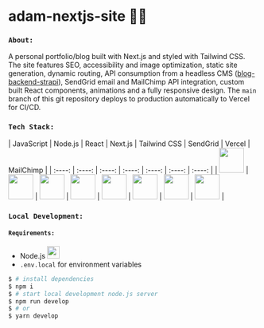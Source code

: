 # adam-nextjs-site 👨‍💻

### `About:` 
A personal portfolio/blog built with Next.js and styled with Tailwind CSS. The site features SEO, accessibility and image optimization, static site generation, dynamic routing, API consumption from a headless CMS ([blog-backend-strapi](https://github.com/Adamhunter108/blog-backend-strapi)), SendGrid email and MailChimp API integration, custom built React components, animations and a fully responsive design.  The `main` branch of this git repository deploys to production automatically to Vercel for CI/CD.

### `Tech Stack:`
| JavaScript | Node.js | React | Next.js | Tailwind CSS | SendGrid | Vercel | MailChimp |
| :----: | :----: | :----: | :----: | :----: | :----: | :----: |
| <img src="https://cdn.worldvectorlogo.com/logos/logo-javascript.svg" width="50" height="50"/> | <img src="https://cdn.worldvectorlogo.com/logos/nodejs-icon.svg" width="50" height="50"/> | <img src="https://cdn.worldvectorlogo.com/logos/react-2.svg" width="50" height="50"/> | <img src="https://cdn.worldvectorlogo.com/logos/next-js.svg" width="50" height="50"/> | <img src="https://cdn.worldvectorlogo.com/logos/tailwind-css-2.svg" width="50" height="50"/> | <img src="https://cdn.worldvectorlogo.com/logos/sendgrid-1.svg" width="50" height="50"/> | <img src="https://cdn.worldvectorlogo.com/logos/vercel.svg" width="50" height="50"/> | <img src="https://cdn.worldvectorlogo.com/logos/mailchimp-freddie-icon-wink.svg" width="50" height="50"/> |


### `Local Development:`
#### `Requirements:`

* Node.js <img src="https://cdn.worldvectorlogo.com/logos/nodejs-icon.svg" width="25" height="25"/> 
* `.env.local` for environment variables

```bash
$ # install dependencies
$ npm i
$ # start local development node.js server
$ npm run develop
$ # or
$ yarn develop
```


<!-- This is a [Next.js](https://nextjs.org/) project bootstrapped with [`create-next-app`](https://github.com/vercel/next.js/tree/canary/packages/create-next-app).

## Getting Started

First, run the development server:

```bash
npm run dev
# or
yarn dev
```

Open [http://localhost:3000](http://localhost:3000) with your browser to see the result.

You can start editing the page by modifying `pages/index.js`. The page auto-updates as you edit the file.

[API routes](https://nextjs.org/docs/api-routes/introduction) can be accessed on [http://localhost:3000/api/hello](http://localhost:3000/api/hello). This endpoint can be edited in `pages/api/hello.js`.

The `pages/api` directory is mapped to `/api/*`. Files in this directory are treated as [API routes](https://nextjs.org/docs/api-routes/introduction) instead of React pages.

## Learn More

To learn more about Next.js, take a look at the following resources:

- [Next.js Documentation](https://nextjs.org/docs) - learn about Next.js features and API.
- [Learn Next.js](https://nextjs.org/learn) - an interactive Next.js tutorial.

You can check out [the Next.js GitHub repository](https://github.com/vercel/next.js/) - your feedback and contributions are welcome!

## Deploy on Vercel

The easiest way to deploy your Next.js app is to use the [Vercel Platform](https://vercel.com/new?utm_medium=default-template&filter=next.js&utm_source=create-next-app&utm_campaign=create-next-app-readme) from the creators of Next.js.

Check out our [Next.js deployment documentation](https://nextjs.org/docs/deployment) for more details. -->
